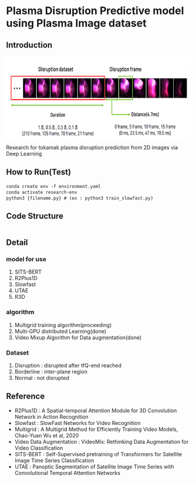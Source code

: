 # Plasma Disruption Predictive model using Plasma Image dataset
## Introduction

<img src="/image/연구_소개_01.PNG"  width="900" height="224">
<p>Research for tokamak plasma disruption prediction from 2D images via Deep Learning</p>

## How to Run(Test)
```
conda create env -f environment.yaml
conda activate research-env
python3 {filename.py} # (ex : python3 train_slowfast.py)
```
## Code Structure
```
```

## Detail
### model for use
1. SITS-BERT 
2. R2Plus1D
3. Slowfast
4. UTAE
5. R3D
### algorithm
1. Multigrid training algorithm(proceeding)
2. Multi-GPU distributed Learning(done)
3. Video Mixup Algorithm for Data augmentation(done)
### Dataset
1. Disruption : disrupted after tfQ-end reached
2. Borderline : inter-plane region 
3. Normal : not disrupted 
## Reference
- R2Plus1D : A Spatial-temporal Attention Module for 3D Convolution Network in Action Recognition
- Slowfast : SlowFast Networks for Video Recognition
- Multigrid : A Multigrid Method for Efficiently Training Video Models, Chao-Yuan Wu et al, 2020
- Video Data Augmentation : VideoMix: Rethinking Data Augmentation for Video Classification
- SITS-BERT : Self-Supervised pretraining of Transformers for Satellite Image Time Series Classification
- UTAE : Panoptic Segmentation of Satellite Image Time Series with Convolutional Temporal Attention Networks
